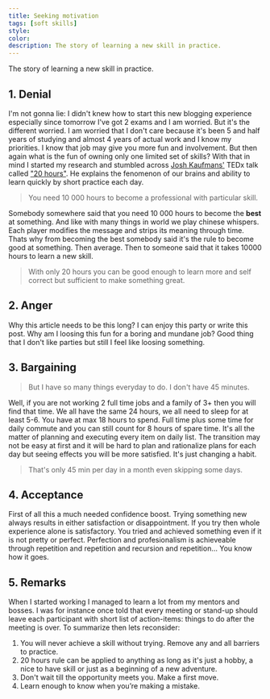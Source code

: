 ```yaml
---
title: Seeking motivation
tags: [soft skills]
style:
color:
description: The story of learning a new skill in practice.
---
```


The story of learning a new skill in practice.

## 1. Denial

I'm not gonna lie: I didn't knew how to start this new blogging experience especially since tomorrow I've got 2 exams and I am worried. But it's the different worried. I am worried that I don't care because it's been 5 and half years of studying and almost 4 years of actual work and I know my priorities. I know that job may give you more fun and involvement. But then again what is the fun of owning only one limited set of skills? With that in mind I started my research and stumbled across [Josh Kaufmans'](https://first20hours.com/) TEDx talk called ["20 hours"](https://www.youtube.com/watch?v=5MgBikgcWnY). He explains the fenomenon of our brains and ability to learn quickly by short practice each day.

> You need 10 000 hours to become a professional with particular skill.

Somebody somewhere said that you need 10 000 hours to become the **best** at something. And like with many things in world we play chinese whispers. Each player modifies the message and strips its meaning through time. Thats why from becoming the best somebody said it's the rule to become good at something. Then average. Then to someone said that it takes 10000 hours to learn a new skill.

> With only 20 hours you can be good enough to learn more and self correct but sufficient to make something great.

## 2. Anger

Why this article needs to be this long? I can enjoy this party or write this post. Why am I loosing this fun for a boring and mundane job? Good thing that I don't like parties but still I feel like loosing something.

## 3. Bargaining

> But I have so many things everyday to do. I don't have 45 minutes.

Well, if you are not working 2 full time jobs and a family of 3+ then you will find that time. We all have the same 24 hours, we all need to sleep for at least 5-6. You have at max 18 hours to spend. Full time plus some time for daily commute and you can still count for 8 hours of spare time. It's all the matter of planning and executing every item on daily list. The transition may not be easy at first and it will be hard to plan and rationalize plans for each day but seeing effects you will be more satisfied. It's just changing a habit.

> That's only 45 min per day in a month even skipping some days.

## 4. Acceptance

First of all this a much needed confidence boost. Trying something new always results in either satisfaction or disappointment. If you try then whole experience alone is satisfactory. You tried and achieved something even if it is not pretty or perfect. Perfection and profesionalism is achieveable through repetition and repetition and recursion and repetition... You know how it goes.

## 5. Remarks

When I started working I managed to learn a lot from my mentors and bosses. I was for instance once told that every meeting or stand-up should leave each participant with short list of action-items: things to do after the meeting is over. To summarize then lets reconsider:

1. You will never achieve a skill without trying. Remove any and all barriers to practice.
2. 20 hours rule can be applied to anything as long as it's just a hobby, a nice to have skill or just as a beginning of a new adventure.
3. Don't wait till the opportunity meets you. Make a first move.
4. Learn enough to know when you’re making a mistake.
